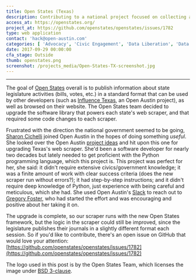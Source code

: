 ```yaml
---
title: Open States (Texas)
description: Contributing to a national project focused on collecting and standardizing state legislative bills
access_at: https://openstates.org/
project_at: https://github.com/openstates/openstates/issues/1782
type: web application
contact: 'hack@open-austin.com'
categories: [ 'Advocacy', 'Civic Engagement', 'Data Liberation', 'Data wrangling', 'Democracy', 'Programming', 'Python', 'Texas' ]
date: 2017-09-29 00:00:00
cfa_stage: Outside
thumb: openstates.png
screenshot: /projects_media/Open-States-TX-screenshot.jpg
---
```


*****************

The goal of [Open States](https://openstates.org/) overall is to publish information about state legislature activities (bills, votes, etc.) in a standard format that can be used by other developers (such as [Influence Texas](https://www.open-austin.org/influence-texas/), an Open Austin project), as well as browsed on their website. The Open States team decided to upgrade the software library that powers each state's web scraper, and that required some code changes to each scraper.

Frustrated with the direction the national government seemed to be going, [Sharon Cichelli](https://github.com/scichelli) joined Open Austin in the hopes of doing something _useful_. She looked over the Open Austin [project ideas](https://github.com/open-austin/project-ideas/) and hit upon this one for upgrading Texas's web scraper. She'd been a software developer for nearly two decades but lately needed to get proficient with the Python programming language, which this project is. This project was perfect for her, she said: it didn't require extensive civics/government knowledge; it was a finite amount of work with clear success criteria (does the new scraper run without errors?); it had step-by-step instructions; and it didn't require deep knowledge of Python, just experience with being careful and meticulous, which she had. She used Open Austin's [Slack](https://slack.open-austin.org) to reach out to [Gregory Foster](https://github.com/gregoryfoster), who had started the effort and was encouraging and positive about her taking it on.

The upgrade is complete, so our scraper runs with the new Open States framework, but the logic in the scraper could still be improved, since the legislature publishes their journals in a slightly different format each session. So if you'd like to contribute, there's an open issue on GitHub that would love your attention: [https://github.com/openstates/openstates/issues/1782](https://github.com/openstates/openstates/issues/1782)

The logo used in this post is by the Open States Team, which licenses the image under [BSD 3-clause](https://github.com/openstates/openstates.org/blob/master/LICENSE).
